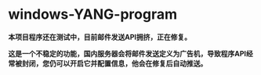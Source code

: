 # windows-YANG-program
**本项目程序还在测试中，目前邮件发送API拥挤，正在修复。**

**这是一个不稳定的功能，国内服务器会将邮件发送定义为广告机，导致程序API经常被封闭，您仍可以开启它并配置信息，他会在修复后自动推送。**

